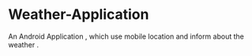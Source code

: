 # Weather-Application
An Android Application , which use mobile location and inform about the weather .
